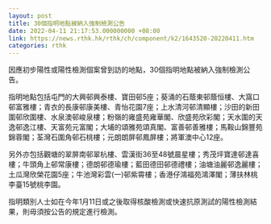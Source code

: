 ```yaml
---
layout: post
title: 30個指明地點被納入強制檢測公告
date: 2022-04-11 21:17:53.000000000 +08:00
link: https://news.rthk.hk/rthk/ch/component/k2/1643520-20220411.htm
categories: rthk
---
```


因應初步陽性或陽性檢測個案曾到訪的地點，30個指明地點被納入強制檢測公告。

指明地點包括屯門的大興邨興泰樓、寶田邨5座；葵涌的石蔭東邨蔭恒樓、大窩口邨富雅樓；青衣的長康邨康美樓、青怡花園7座；上水清河邨清顯樓；沙田的新田圍邨欣圍樓、水泉澳邨峻泉樓；粉嶺的雍盛苑雍華閣、欣盛苑欣彩閣；天水圍的天逸邨逸江樓、天富苑元富閣；大埔的頌雅苑頌真閣、富善邨善雅樓；馬鞍山錦豐苑錦蓉閣；荃灣石圍角邨石桃樓；元朗朗屏邨鳳屏樓；將軍澳中心12座。

另外亦包括觀塘的翠屏南邨翠杭樓、雲漢街36至48號晨星樓；秀茂坪寶達邨達喜樓；牛頭角上邨常康樓；德朗邨德瑜樓；藍田德田邨德禮樓；油塘油麗邨逸麗樓；土瓜灣欣榮花園5座；牛池灣彩雲(一)邨紫霄樓；香港仔鴻福苑鴻澤閣；薄扶林桃李臺15號桃李園。

指明類別人士如在今年1月11日或之後取得核酸檢測或快速抗原測試的陽性檢測結果，則毋須按公告的規定進行檢測。
